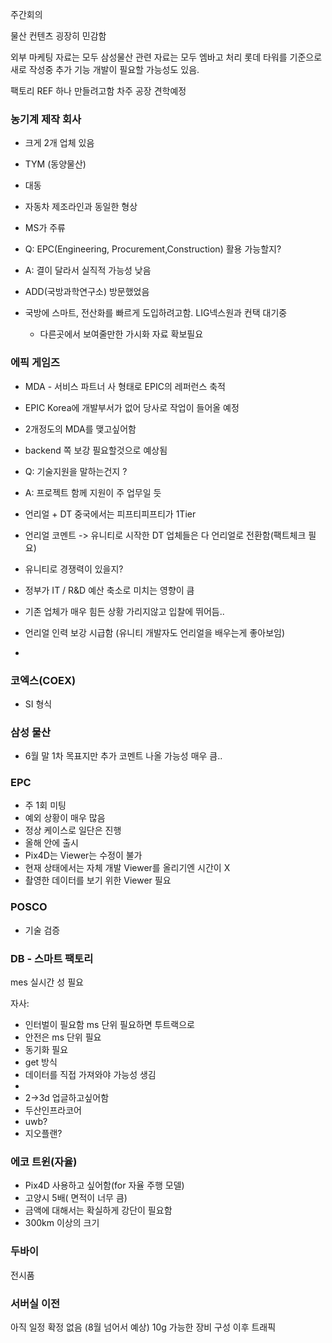 주간회의

물산 컨텐츠 굉장히 민감함

외부 마케팅 자료는 모두 삼성물산 관련 자료는 모두 엠바고 처리
롯데 타워를 기준으로 새로 작성중
추가 기능 개발이 필요할 가능성도 있음.

팩토리 REF 하나 만들려고함
차주 공장 견학예정


### 농기계 제작 회사 
 - 크게 2개 업체 있음 
 - TYM (동양물산)
 - 대동 
 - 자동차 제조라인과 동일한 형상
 - MS가 주류 

 - Q: EPC(Engineering, Procurement,Construction) 활용 가능할지? 
 - A: 결이 달라서 실직적 가능성 낮음
 - ADD(국방과학연구소) 방문했었음
 - 국방에 스마트, 전산화를 빠르게 도입하려고함. LIG넥스원과 컨택 대기중 
	- 다른곳에서 보여줄만한 가시화 자료 확보필요

### 에픽 게임즈
- MDA - 서비스 파트너 사 형태로 EPIC의 레퍼런스 축적 
- EPIC Korea에 개발부서가 없어 당사로 작업이 들어올 예정
- 2개정도의 MDA를 맺고싶어함
- backend 쪽 보강 필요할것으로 예상됨

- Q: 기술지원을 말하는건지 ?
- A: 프로젝트 함께 지원이 주 업무일 듯
- 언리얼 + DT 중국에서는 피프티피프티가 1Tier
- 언리얼 코멘트 -> 유니티로 시작한 DT 업체들은 다 언리얼로 전환함(팩트체크 필요)
- 유니티로 경쟁력이 있을지? 
- 정부가 IT / R&D 예산 축소로 미치는 영향이 큼
- 기존 업체가 매우 힘든 상황 가리지않고 입찰에 뛰어듬.. 
- 언리얼 인력 보강 시급함 (유니티 개발자도 언리얼을 배우는게 좋아보임)
- 

### 코엑스(COEX)
- SI 형식 

### 삼성 물산
- 6월 말 1차 목표지만 추가 코멘트 나올 가능성 매우 큼..
### EPC
- 주 1회 미팅
- 예외 상황이 매우 많음
- 정상 케이스로 일단은 진행
- 올해 안에 출시 
- Pix4D는 Viewer는 수정이 불가
- 현재 상태에서는 자체 개발 Viewer를 올리기엔 시간이 X 
- 촬영한 데이터를 보기 위한 Viewer 필요

### POSCO

- 기술 검증 

### DB  - 스마트 팩토리
mes 실시간 성 필요

자사:
- 인터벌이 필요함 ms 단위 필요하면 투트랙으로 
- 안전은 ms 단위 필요
- 동기화 필요
- get 방식
- 데이터를 직접 가져와야 가능성 생김
- 
- 2->3d 업글하고싶어함
- 두산인프라코어
- uwb?
- 지오플랜?

### 에코 트윈(자율) 
- Pix4D 사용하고 싶어함(for 자율 주행 모델)
- 고양시 5배( 면적이 너무 큼)
- 금액에 대해서는 확실하게 강단이 필요함
- 300km 이상의 크기

### 두바이
전시품

### 서버실 이전
아직 일정 확정 없음  (8월 넘어서 예상)
10g 가능한 장비 구성 이후 트래픽